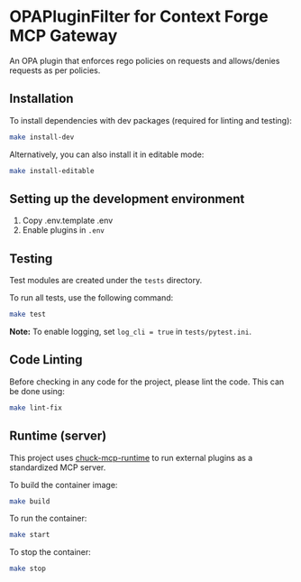 # OPAPluginFilter for Context Forge MCP Gateway

An OPA plugin that enforces rego policies on requests and allows/denies requests as per policies.


## Installation

To install dependencies with dev packages (required for linting and testing):

```bash
make install-dev
```

Alternatively, you can also install it in editable mode:

```bash
make install-editable
```

## Setting up the development environment

1. Copy .env.template .env
2. Enable plugins in `.env`

## Testing

Test modules are created under the `tests` directory.

To run all tests, use the following command:

```bash
make test
```

**Note:** To enable logging, set `log_cli = true` in `tests/pytest.ini`.

## Code Linting

Before checking in any code for the project, please lint the code.  This can be done using:

```bash
make lint-fix
```

## Runtime (server)

This project uses [chuck-mcp-runtime](https://github.com/chrishayuk/chuk-mcp-runtime) to run external plugins as a standardized MCP server.

To build the container image:

```bash
make build
```

To run the container:

```bash
make start
```

To stop the container:

```bash
make stop
```
